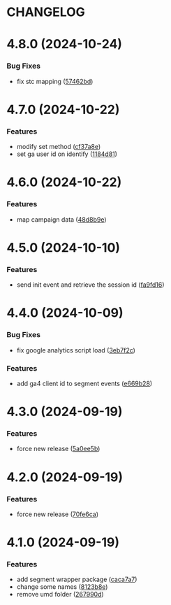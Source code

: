 # CHANGELOG

# 4.8.0 (2024-10-24)


### Bug Fixes

* fix stc mapping ([57462bd](https://github.com/SUI-Components/sui/commit/57462bd97720993ffd36f1da05f2d7b4bbfdbcc2))



# 4.7.0 (2024-10-22)


### Features

* modify set method ([cf37a8e](https://github.com/SUI-Components/sui/commit/cf37a8e761f73bb7ba6fcb1ed7a765d41cc5b630))
* set ga user id on identify ([1184d81](https://github.com/SUI-Components/sui/commit/1184d8143f18ab7cb6d5245f43ee589299215e49))



# 4.6.0 (2024-10-22)


### Features

* map campaign data ([48d8b9e](https://github.com/SUI-Components/sui/commit/48d8b9e707a74586cec93544ec0a2136bb1892ae))



# 4.5.0 (2024-10-10)


### Features

* send init event and retrieve the session id ([fa9fd16](https://github.com/SUI-Components/sui/commit/fa9fd16dbf9ce34d9c2e66c4a77c2792b08345ab))



# 4.4.0 (2024-10-09)


### Bug Fixes

* fix google analytics script load ([3eb7f2c](https://github.com/SUI-Components/sui/commit/3eb7f2cb97b6c50100d319bf9b9802ce2725bf3e))


### Features

* add ga4 client id to segment events ([e669b28](https://github.com/SUI-Components/sui/commit/e669b28a983d0d992bd646b94670931711405402))



# 4.3.0 (2024-09-19)


### Features

* force new release ([5a0ee5b](https://github.com/SUI-Components/sui/commit/5a0ee5bd56eca33f6b7cfdd7ae9e9f9e2ddd079c))



# 4.2.0 (2024-09-19)


### Features

* force new release ([70fe6ca](https://github.com/SUI-Components/sui/commit/70fe6caa88270e3134d1cf9cde9efa76226f3ae1))



# 4.1.0 (2024-09-19)


### Features

* add segment wrapper package ([caca7a7](https://github.com/SUI-Components/sui/commit/caca7a75de391a8a78a420226ccb363f67ae02af))
* change some names ([8123b8e](https://github.com/SUI-Components/sui/commit/8123b8ed6238bf52c84194945e5e4d87001a9f6f))
* remove umd folder ([267990d](https://github.com/SUI-Components/sui/commit/267990d9f39b654002b20c7d8b328e6a447eeebf))